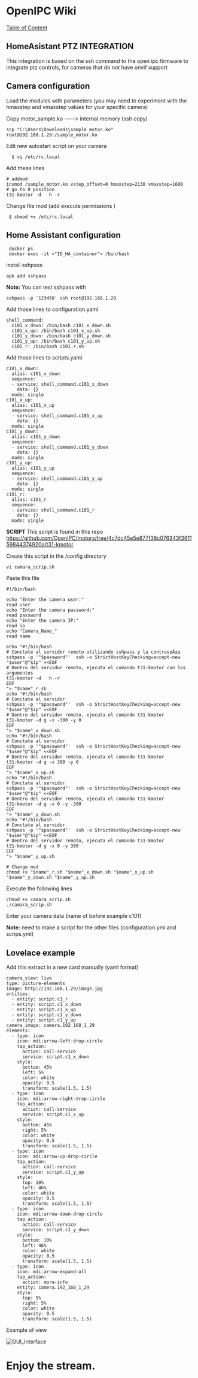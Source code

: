 # OpenIPC Wiki
[Table of Content](../README.md)

## HomeAsistant PTZ INTEGRATION 

This integration is based on the ssh command to the open ipc firmware to integrate ptz controls, for cameras that do not have onvif support

## Camera configuration 
Load the modules with parameters (you may need to experiment with the hmaxstep and vmaxstep values for your specific camera)

Copy motor_sample.ko ---> internal memory (ssh copy)
```
scp "C:\Users\Downloads\sample_motor.ko" root@192.168.1.29:/sample_motor.ko
```
Edit new autostart script on your camera 
```
  $ vi /etc/rc.local
```
Add these lines
```
# addmod
insmod /sample_motor.ko vstep_offset=0 hmaxstep=2130 vmaxstep=1600
# go to 0 position 
t31-kmotor -d   h -r
```
Change file mod (add execute permissions )
```
 $ chmod +x /etc/rc.local
```

## Home Assistant configuration 
```
 docker ps
 docker exec -it <"ID_HA_container"> /bin/bash
```
install sshpass
```
apk add sshpass
```

**Note:** You can test sshpass with

```
sshpass -p '123456' ssh root@192.168.1.29
```


Add those lines to configuration.yaml
```
shell_command:
  c101_x_down: /bin/bash c101_x_down.sh
  c101_x_up: /bin/bash c101_x_up.sh
  c101_y_down: /bin/bash c101_y_down.sh
  c101_y_up: /bin/bash c101_y_up.sh
  c101_r: /bin/bash c101_r.sh
```
Add those lines to scripts.yaml
```
c101_x_down:
  alias: c101_x_down
  sequence:
  - service: shell_command.c101_x_down
    data: {}
  mode: single
c101_x_up:
  alias: c101_x_up
  sequence:
  - service: shell_command.c101_x_up
    data: {}
  mode: single
c101_y_down:
  alias: c101_y_down
  sequence:
  - service: shell_command.c101_y_down
    data: {}
  mode: single
c101_y_up:
  alias: c101_y_up
  sequence:
  - service: shell_command.c101_y_up
    data: {}
  mode: single
c101_r:
  alias: c101_r
  sequence:
  - service: shell_command.c101_r
    data: {}
  mode: single
```

**SCRIPT**
This script is found in this repo 
https://github.com/OpenIPC/motors/tree/4c7dc45e5e877f38c076343f361159844374920a/t31-kmotor

Create this script in the /config directory

```
vi camara_scrip.sh
```
Paste this file 
```
#!/bin/bash

echo "Enter the camera user:"
read user
echo "Enter the camera password:"
read password
echo "Enter the camera IP:"
read ip
echo "Camera_Name_"
read name

echo "#!/bin/bash
# Conctate al servidor remoto utilizando sshpass y la contraseÃ±a
sshpass -p '"$password"'  ssh -o StrictHostKeyChecking=accept-new  "$user"@"$ip" <<EOF
# Dentro del servidor remoto, ejecuta el comando t31-kmotor con los argumentos
t31-kmotor -d   h -r
EOF 
"> "$name"_r.sh
echo "#!/bin/bash
# Conctate al servidor 
sshpass -p '"$password"'  ssh -o StrictHostKeyChecking=accept-new  "$user"@"$ip" <<EOF
# Dentro del servidor remoto, ejecuta el comando t31-kmotor
t31-kmotor -d g -x -300 -y 0
EOF 
"> "$name"_x_down.sh
echo "#!/bin/bash
# Conctate al servidor 
sshpass -p '"$password"'  ssh -o StrictHostKeyChecking=accept-new "$user"@"$ip" <<EOF
# Dentro del servidor remoto, ejecuta el comando t31-kmotor
t31-kmotor -d g -x 300 -y 0
EOF 
"> "$name"_x_up.sh
echo "#!/bin/bash
# Conctate al servidor 
sshpass -p '"$password"'  ssh -o StrictHostKeyChecking=accept-new  "$user"@"$ip" <<EOF
# Dentro del servidor remoto, ejecuta el comando t31-kmotor
t31-kmotor -d g -x 0 -y -300
EOF 
"> "$name"_y_down.sh
echo "#!/bin/bash
# Conctate al servidor 
sshpass -p '"$password"'  ssh -o StrictHostKeyChecking=accept-new  "$user"@"$ip" <<EOF
# Dentro del servidor remoto, ejecuta el comando t31-kmotor
t31-kmotor -d g -x 0 -y 300
EOF 
"> "$name"_y_up.sh

# Change mod 
chmod +x "$name"_r.sh "$name"_x_down.sh "$name"_x_up.sh "$name"_y_down.sh "$name"_y_up.sh

```
Execute the following lines
```
chmod +x camara_scrip.sh
./camara_scrip.sh
```
Enter your camera data (name of before example c101)

**Note:**  need to make a script for the other files (configuration.yml and scrips.yml)



## Lovelace example 
Add this extract in a new card manually (yaml format)
```
camera_view: live
type: picture-elements
image: http://192.168.1.29/image.jpg
entities:
  - entity: script.c1_r
  - entity: script.c1_x_down
  - entity: script.c1_x_up
  - entity: script.c1_y_down
  - entity: script.c1_y_up
camera_image: camera.192_168_1_29
elements:
  - type: icon
    icon: mdi:arrow-left-drop-circle
    tap_action:
      action: call-service
      service: script.c1_x_down
    style:
      bottom: 45%
      left: 5%
      color: white
      opacity: 0.5
      transform: scale(1.5, 1.5)
  - type: icon
    icon: mdi:arrow-right-drop-circle
    tap_action:
      action: call-service
      service: script.c1_x_up
    style:
      bottom: 45%
      right: 5%
      color: white
      opacity: 0.5
      transform: scale(1.5, 1.5)
  - type: icon
    icon: mdi:arrow-up-drop-circle
    tap_action:
      action: call-service
      service: script.c1_y_up
    style:
      top: 10%
      left: 46%
      color: white
      opacity: 0.5
      transform: scale(1.5, 1.5)
  - type: icon
    icon: mdi:arrow-down-drop-circle
    tap_action:
      action: call-service
      service: script.c1_y_down
    style:
      bottom: 10%
      left: 46%
      color: white
      opacity: 0.5
      transform: scale(1.5, 1.5)
  - type: icon
    icon: mdi:arrow-expand-all
    tap_action:
      action: more-info
    entity: camera.192_168_1_29
    style:
      top: 5%
      right: 5%
      color: white
      opacity: 0.5
      transform: scale(1.5, 1.5)

```

Example of view

![GUI_Interface](../images/GUI_Interface.png)
# Enjoy the stream.
